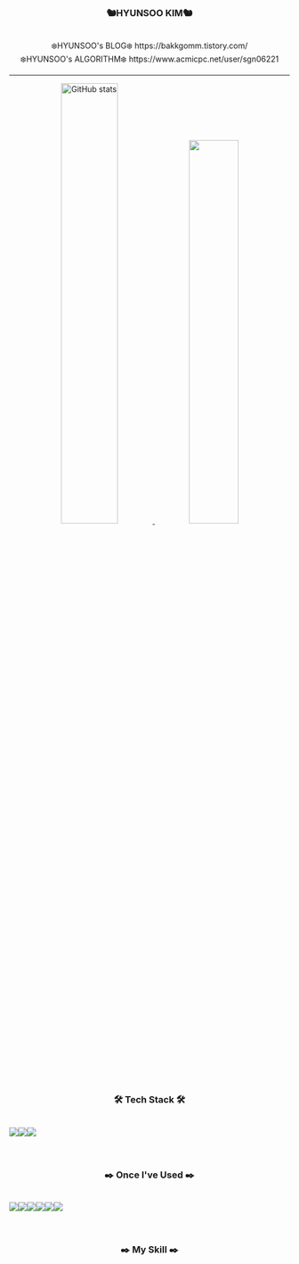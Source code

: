 <div align="center">
<h3> 🐿️HYUNSOO KIM🐿️</h3>
  <br>
❄️HYUNSOO's BLOG❄️  https://bakkgomm.tistory.com/
  <br>
❄️HYUNSOO's ALGORITHM❄️  https://www.acmicpc.net/user/sgn06221
</div>

<hr>

<div align="center">

 <a href="https://github.com/mini-boo/github-readme-stats">
      <img src="https://github-readme-stats.vercel.app/api?username=mini-boo" alt="GitHub stats" width="45%">
    </a>
    
<a href="https://github.com/mini-boo/github-readme-stats">
  <img src="https://github-readme-stats.vercel.app/api/top-langs/?username=mini-boo&layout=compact"  width="42%">
    </a>
    
</div>

  <br>
    <br>
    
<div align="center">
<h3>
🛠️ Tech Stack 🛠️
</h3>  &nbsp
<div style="display: flex;">
  <img src="https://img.shields.io/badge/java-%23ED8B00.svg?style=for-the-badge&logo=openjdk&logoColor=white"/>
  <img src="https://img.shields.io/badge/spring-%236DB33F.svg?style=for-the-badge&logo=spring&logoColor=white"/>
  <img src="https://img.shields.io/badge/python-3670A0?style=for-the-badge&logo=python&logoColor=ffdd54"/>
 &nbsp
</div>

<br>
<br>

<h3>
✒️ Once I've Used ✒️
</h3>  &nbsp
<div style="display: flex;">
 <img src="https://img.shields.io/badge/visualstudiocode-007ACC?style=flat-square&logo=visualstudiocode&logoColor=white"/>
 <img src="https://img.shields.io/badge/notion-000000?style=flat-square&logo=notion&logoColor=white"/>
 <img src="https://img.shields.io/badge/sourcetree-0052CC?style=flat-square&logo=sourcetree&logoColor=white"/>
 <img src="https://img.shields.io/badge/github-181717?style=flat-square&logo=github&logoColor=white"/>
  <br>
 <img src="https://img.shields.io/badge/eclipse-2C2255?style=flat-square&logo=eclipse&logoColor=white"/>  
 <img src="https://img.shields.io/badge/figma-F24E1E?style=flat-square&logo=figma&logoColor=white"/>  
 &nbsp
</div>

<br>
<br>

  <h3>
✒️ My Skill ✒️
</h3>  &nbsp
</div>
